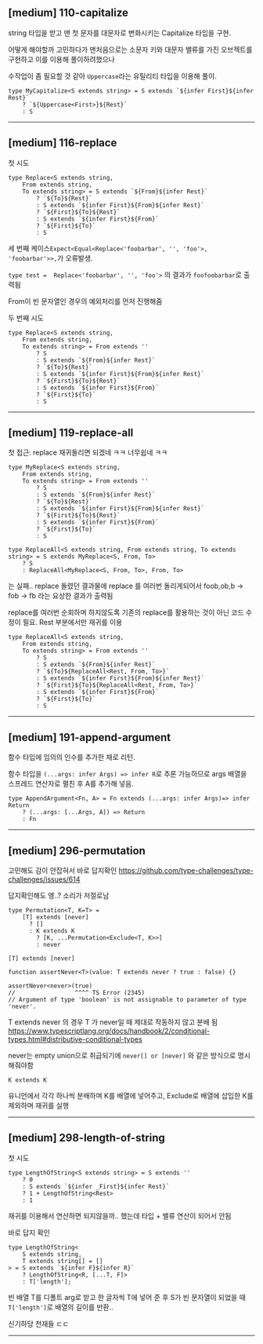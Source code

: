 
## [medium] 110-capitalize

string 타입을 받고 맨 첫 문자를 대문자로 변화시키는 Capitalize 타입을 구현.

어떻게 해야할까 고민하다가 맨처음으로는 소문자 키와 대문자 밸류를 가진 오브젝트를 구현하고 이를 이용해 풀이하려했으나

수작업이 좀 필요할 것 같아 `Uppercase`라는 유틸리티 타입을 이용해 풀이.


```
type MyCapitalize<S extends string> = S extends `${infer First}${infer Rest}`
    ? `${Uppercase<First>}${Rest}`
    : S
```

--------

## [medium] 116-replace



첫 시도
```
type Replace<S extends string, 
    From extends string, 
    To extends string> = S extends `${From}${infer Rest}`
        ? `${To}${Rest}`
        : S extends `${infer First}${From}${infer Rest}`
        ? `${First}${To}${Rest}`
        : S extends `${infer First}${From}`
        ? `${First}${To}`
        : S
```

세 번째 케이스`Expect<Equal<Replace<'foobarbar', '', 'foo'>, 'foobarbar'>>,`가 오류발생.

`type test =  Replace<'foobarbar', '', 'foo'>` 의 결과가 `foofoobarbar`로 출력됨


From이 빈 문자열인 경우의 예외처리를 먼저 진행해줌

두 번째 시도
```
type Replace<S extends string, 
    From extends string, 
    To extends string> = From extends ''
        ? S
        : S extends `${From}${infer Rest}`
        ? `${To}${Rest}`
        : S extends `${infer First}${From}${infer Rest}`
        ? `${First}${To}${Rest}`
        : S extends `${infer First}${From}`
        ? `${First}${To}`
        : S
```

--------
## [medium] 119-replace-all

첫 접근: replace 재귀돌리면 되겠네 ㅋㅋ 너무쉽네 ㅋㅋ

```
type MyReplace<S extends string, 
    From extends string, 
    To extends string> = From extends ''
        ? S
        : S extends `${From}${infer Rest}`
        ? `${To}${Rest}`
        : S extends `${infer First}${From}${infer Rest}`
        ? `${First}${To}${Rest}`
        : S extends `${infer First}${From}`
        ? `${First}${To}`
        : S

type ReplaceAll<S extends string, From extends string, To extends string> = S extends MyReplace<S, From, To>
    ? S
    : ReplaceAll<MyReplace<S, From, To>, From, To>
```

는 실패.. replace 돌렸던 결과물에 replace 를 여러번 돌리게되어서 foob,ob,b -> fob -> fb 라는 요상한 결과가 출력됨

replace를 여러번 순회하며 하지않도록 기존의 replace를 활용하는 것이 아닌 코드 수정이 필요. Rest 부분에서만 재귀를 이용

```
type ReplaceAll<S extends string, 
    From extends string, 
    To extends string> = From extends ''
        ? S
        : S extends `${From}${infer Rest}`
        ? `${To}${ReplaceAll<Rest, From, To>}`
        : S extends `${infer First}${From}${infer Rest}`
        ? `${First}${To}${ReplaceAll<Rest, From, To>}`
        : S extends `${infer First}${From}`
        ? `${First}${To}`
        : S
```


--------
## [medium] 191-append-argument

함수 타입에 임의의 인수를 추가한 채로 리턴.

함수 타입을 `(...args: infer Args) => infer R`로 추론 가능하므로 args 배열을 스프레드 연산자로 펼친 후 A를 추가해 넣음.

```
type AppendArgument<Fn, A> = Fn extends (...args: infer Args)=> infer Return
    ? (...args: [...Args, A]) => Return
    : Fn
```

--------
## [medium] 296-permutation

고민해도 감이 안잡혀서 바로 답지확인
https://github.com/type-challenges/type-challenges/issues/614

답지확인해도 엥..? 소리가 저절로남

```
type Permutation<T, K=T> =
    [T] extends [never]
      ? []
      : K extends K
        ? [K, ...Permutation<Exclude<T, K>>]
        : never

```

`[T] extends [never]`

```
function assertNever<T>(value: T extends never ? true : false) {}

assertNever<never>(true)
//                 ^^^^ TS Error (2345)
// Argument of type 'boolean' is not assignable to parameter of type 'never'.

```

T extends never 의 경우 T 가 never일 때 제대로 작동하지 않고 분배 됨
https://www.typescriptlang.org/docs/handbook/2/conditional-types.html#distributive-conditional-types

never는 empty union으로 취급되기에 `never[] or [never]` 와 같은 방식으로 명시해줘야함


`K extends K`

유니언에서 각각 하나씩 분배하며 K를 배열에 넣어주고, Exclude로 배열에 삽입한 K를 제외하며 재귀를 실행



--------
## [medium] 298-length-of-string

첫 시도

```
type LengthOfString<S extends string> = S extends ''
    ? 0
    : S extends `${infer _First}${infer Rest}`
    ? 1 + LengthOfString<Rest>
    : 1
```

재귀를 이용해서 연산하면 되지않을까.. 했는데 타입 + 밸류 연산이 되어서 안됨

바로 답지 확인

```
type LengthOfString<
    S extends string,
    T extends string[] = []
> = S extends `${infer F}${infer R}`
    ? LengthOfString<R, [...T, F]>
    : T['length'];
```

빈 배열 T를 디폴트 arg로 받고 한 글자씩 T에 넣어 준 후 S가 빈 문자열이 되었을 때 `T['length']`로 배열의 길이를 반환..

신기하당 천재들 ㄷㄷ

--------